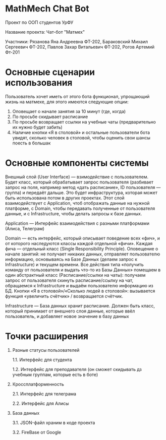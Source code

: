 # MathMech Chat Bot
Проект по ООП студентов УрФУ

Название проекта: Чат-бот "Матмех"

Участники: Рязанова Яна Андреевна ФТ-202, Бараковский Михаил Сергеевич ФТ-202, Павлов Захар Витальевич ФТ-202, Рогов Артемий Фт-201

# Основные сценарии использования 
Пользователь хочет иметь от этого бота функционал, упрощающий жизнь на матмехе, для этого имеются следующие опции:
1. Оповещает о начале занятия за 10 минут (где, когда)
2. По просьбе скидывает расписание
3. По просьбе возвращает ссылки на учебные чаты (предварительно их нужно будет забить)
4. Наличие кнопки «Я в столовой» и остальные пользователи бота увидят, сколько человек в столовой, чтобы оценить свои шансы поесть в большак

# Основные компоненты системы
Внешный слой (User Interface) — взимодействие с пользователем. Будет класс, который обрабатывает запрос пользователя (разбивает запрос на поля, например метод «дать расписание», ID пользователя — группа) и передаёт дальше. Это будет инфраструктура, которая может быть использована потом в других проектах. Этот слой взаимодействует с Application, чтоб отображать данные на нужной платформе, с Domain, чтобы передавать полученные от пользователя данные, и с Infrastructure, чтобы делать запросы к базе данных.

Application — Интерфейс взаимодействия с разными платформами (Алиса, Телеграм)

Domain — есть интерфейс, который описывает поведение всех «фич», и от которого наследуются классы каждой отдельной «фичи». Каждая фича — отдельный класс (Single Responsibility Principle). Оповещение о начале занятий: не получает никаких данных, отправляет пользователю информацию, основываясь на Базе Данных (делаем запрос к Infrastructure) и текущем времени. Все действия типа «получить команду от пользователя и выдать что-то из Базы Данных» помещаем в один абстрактный класс (Расписание/ссылки на чаты): получаем запрос от пользователя скинуть расписание/ссылку на чат, обращаемся к Infrastructure и выдаём пользователю информацию из БД. Кнопки «Я в столовой»/«Сколько людей в столовой»: вызывается функция «увеличить счётчик» / возвращается счётчик.

Infrastructure — База данных хранит расписание. Должен быть класс, который принимает от внешнего слоя данные, которые ввёл пользователь, и добавляет новое значение в базу данных

# Точки расширения
1. Разные статусы пользователей

  	1.1. Интерфейс для студента
  
  	1.2. Интерфейс для преподавателя (он сможет скидывать дз учебным группам, которые есть в ботe)
  
2. Кроссплатформенность 

  	2.1. Интерфейс для телеграма
  
  	2.2. Интерфейс для Алисы
  
3. База данных

  	3.1. JSON-файл храним в коде проекта
  
  	3.2. FireBase от Google
